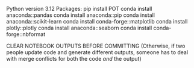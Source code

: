 Python version 3.12
Packages:
pip install POT
conda install anaconda::pandas
conda install anaconda::pip
conda install anaconda::scikit-learn
conda install conda-forge::matplotlib
conda install plotly::plotly
conda install anaconda::seaborn
conda install conda-forge::nbformat

CLEAR NOTEBOOK OUTPUTS BEFORE COMMITTING
(Otherwise, if two people update code and generate different outputs, someone has to deal with merge conflicts for both the code *and* the output)